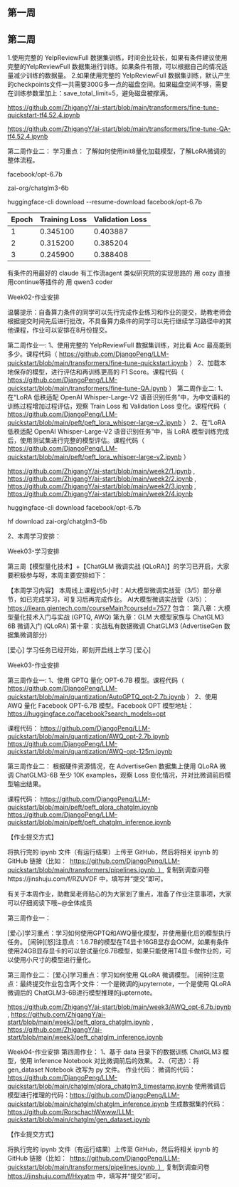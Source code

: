 ## 第一周
## 第二周
1.使用完整的 YelpReviewFull 数据集训练，时间会比较长，如果有条件建议使用完整的YelpReviewFull 数据集进行训练。如果条件有限，可以根据自己的情况适量减少训练的数据量。
2.如果使用完整的 YelpReviewFull 数据集训练，默认产生的checkpoints文件一共需要300G多一点的磁盘空间。如果磁盘空间不够，需要在训练参数里加上：save_total_limit=5，避免磁盘被撑满。

https://github.com/ZhigangY/ai-start/blob/main/transformers/fine-tune-quickstart-tf4.52.4.ipynb

https://github.com/ZhigangY/ai-start/blob/main/transformers/fine-tune-QA-tf4.52.4.ipynb

第二周作业二：
学习重点：
了解如何使用init8量化加载模型，了解LoRA微调的整体流程。

facebook/opt-6.7b

zai-org/chatglm3-6b

huggingface-cli download --resume-download facebook/opt-6.7b

| Epoch	| Training Loss | Validation Loss|
|------|-------------|-------------|
| 1  |	0.345100 |	0.403887 |
| 2 | 	0.315200 | 	0.385204| 
| 3 | 	0.245900 | 	0.388408| 

有条件的用最好的 claude
有工作流agent 类似研究院的实现思路的 用 cozy
直接用continue等插件的 用 qwen3 coder

Week02-作业安排 

温馨提示：自备算力条件的同学可以先行完成作业练习和作业的提交，助教老师会根据提交时间先后进行批改，不具备算力条件的同学可以先行继续学习路径中的其他课程，作业可以安排在8月份提交。

第二周作业一:
1、使用完整的 YelpReviewFull 数据集训练，对比看 Acc 最高能到多少。课程代码（ https://github.com/DjangoPeng/LLM-quickstart/blob/main/transformers/fine-tune-quickstart.ipynb ）
2、加载本地保存的模型，进行评估和再训练更高的 F1 Score。课程代码（ https://github.com/DjangoPeng/LLM-quickstart/blob/main/transformers/fine-tune-QA.ipynb ） 
第二周作业二: 
1、在“LoRA 低秩适配 OpenAI Whisper-Large-V2 语音识别任务”中，为中文语料的训练过程增加过程评估，观察 Train Loss 和 Validation Loss 变化。课程代码（ https://github.com/DjangoPeng/LLM-quickstart/blob/main/peft/peft_lora_whisper-large-v2.ipynb ） 
2、在“LoRA 低秩适配 OpenAI Whisper-Large-V2 语音识别任务”中，当 LoRA 模型训练完成后，使用测试集进行完整的模型评估。课程代码（ https://github.com/DjangoPeng/LLM-quickstart/blob/main/peft/peft_lora_whisper-large-v2.ipynb ） 


https://github.com/ZhigangY/ai-start/blob/main/week2/1.ipynb , 
https://github.com/ZhigangY/ai-start/blob/main/week2/2.ipynb , 
https://github.com/ZhigangY/ai-start/blob/main/week2/3.ipynb , 
https://github.com/ZhigangY/ai-start/blob/main/week2/4.ipynb

huggingface-cli download  facebook/opt-6.7b


hf download zai-org/chatglm3-6b


2、本周学习安排：
 
Week03-学习安排 

第三周【模型量化技术】+【ChatGLM 微调实战 (QLoRA)】的学习已开启，大家要积极参与呀，本周主要安排如下： 

【本周学习内容】 
本周线上课程约5小时：AI大模型微调实战营（3/5）部分章节，如已完成学习，可复习后再完成作业。
AI大模型微调实战营（3/5）： https://ilearn.gientech.com/courseMain?courseId=7577
包含：
第八章：大模型量化技术入门与实战 (GPTQ, AWQ)
第九章：GLM 大模型家族与 ChatGLM3 6B 微调入门 (QLoRA) 
第十章：实战私有数据微调 ChatGLM3 (AdvertiseGen 数据集微调部分)

 [爱心] 学习任务已经开始，即刻开启线上学习 [爱心]

 Week03-作业安排 

第三周作业一: 
1、使用 GPTQ 量化 OPT-6.7B 模型。课程代码（ https://github.com/DjangoPeng/LLM-quickstart/blob/main/quantization/AutoGPTQ_opt-2.7b.ipynb ）
2、使用 AWQ 量化 Facebook OPT-6.7B 模型。Facebook OPT 模型地址： https://huggingface.co/facebook?search_models=opt

课程代码： https://github.com/DjangoPeng/LLM-quickstart/blob/main/quantization/AWQ_opt-2.7b.ipynb
https://github.com/DjangoPeng/LLM-quickstart/blob/main/quantization/AWQ-opt-125m.ipynb

第三周作业二： 根据硬件资源情况，在 AdvertiseGen 数据集上使用 QLoRA 微调 ChatGLM3-6B 至少 10K examples，观察 Loss 变化情况，并对比微调前后模型输出结果。

课程代码： 
https://github.com/DjangoPeng/LLM-quickstart/blob/main/peft/peft_qlora_chatglm.ipynb
https://github.com/DjangoPeng/LLM-quickstart/blob/main/peft/peft_chatglm_inference.ipynb

【作业提交方式】 

将执行完的 ipynb 文件（有运行结果）上传至 GitHub，然后将相关 ipynb 的 GitHub 链接（比如： https://github.com/DjangoPeng/LLM-quickstart/blob/main/transformers/pipelines.ipynb ） 复制到调查问卷https://jinshuju.com/f/RZUVDF   中，填写并“提交”即可。

有关于本周作业，助教吴老师贴心的为大家划了重点，准备了作业注意事项，大家可以仔细阅读下哦~@全体成员 

第三周作业一：

[爱心]学习重点：学习如何使用GPTQ和AWQ量化模型，并使用量化后的模型执行任务。
[闹钟][怒]注意点：1.6.7B的模型在T4显卡16GB显存会OOM，如果有条件使用24GB显存显卡的可以尝试量化6.7B模型，如果只能使用T4显卡做作业的，可以使用小尺寸的模型进行量化。

第三周作业二：
[爱心]学习重点：学习如何使用 QLoRA 微调模型。
[闹钟]注意点：最终提交作业包含两个文件：一个是微调的jupyternote，一个是使用 QLoRA 微调后的 ChatGLM3-6B进行模型推理的jupternote。

https://github.com/ZhigangY/ai-start/blob/main/week3/AWQ_opt-6.7b.ipynb , https://github.com/ZhigangY/ai-start/blob/main/week3/peft_qlora_chatglm.ipynb , https://github.com/ZhigangY/ai-start/blob/main/week3/peft_chatglm_inference.ipynb

Week04-作业安排 
第四周作业：
1、基于 data 目录下的数据训练 ChatGLM3 模型，使用 inference Notebook 对比微调前后的效果。
2、（可选）：将 gen_dataset Notebook 改写为 py 文件。
作业代码：
微调的代码：https://github.com/DjangoPeng/LLM-quickstart/blob/main/chatglm/qlora_chatglm3_timestamp.ipynb
使用微调后模型进行推理的代码：https://github.com/DjangoPeng/LLM-quickstart/blob/main/chatglm/chatglm_inference.ipynb
生成数据集的代码：https://github.com/RorschachWwww/LLM-quickstart/blob/main/chatglm/gen_dataset.ipynb

【作业提交方式】 

将执行完的 ipynb 文件（有运行结果）上传至 GitHub，然后将相关 ipynb 的 GitHub 链接（比如： https://github.com/DjangoPeng/LLM-quickstart/blob/main/transformers/pipelines.ipynb ） 复制到调查问卷 https://jinshuju.com/f/Hxyatm  中，填写并“提交”即可。

